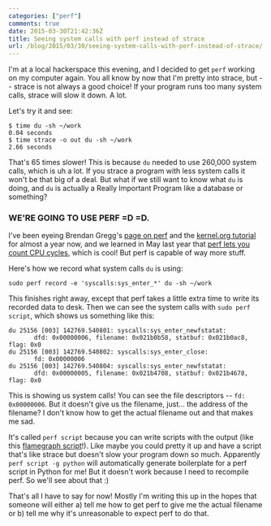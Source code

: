 ```yaml
---
categories: ["perf"]
comments: true
date: 2015-03-30T21:42:36Z
title: Seeing system calls with perf instead of strace
url: /blog/2015/03/30/seeing-system-calls-with-perf-instead-of-strace/
---
```


I'm at a local hackerspace this evening, and I decided to get `perf`
working on my computer again. You all know by now that I'm pretty into
strace, but -- strace is not always a good choice! If your program runs
too many system calls, strace will slow it down. A lot.

Let's try it and see:

```
$ time du -sh ~/work
0.04 seconds
$ time strace -o out du -sh ~/work
2.66 seconds
```

That's 65 times slower! This is because `du` needed to use 260,000
system calls, which is uh a lot. If you strace a program with less
system calls it won't be that big of a deal. But what if we still want
to know what `du` is doing, and `du` is actually a Really Important
Program like a database or something?

### WE'RE GOING TO USE PERF =D =D.

I've been eyeing Brendan Gregg's
[page on perf](http://www.brendangregg.com/perf.html)
and the [kernel.org tutorial](https://perf.wiki.kernel.org/index.php/Tutorial)
for almost a year now, and we learned in May last year that 
[perf lets you count CPU cycles](http://jvns.ca/blog/2014/05/13/profiling-with-perf/), which is
cool! But perf is capable of way more stuff.

Here's how we record what system calls `du` is using:

```
sudo perf record -e 'syscalls:sys_enter_*' du -sh ~/work
```

This finishes right away, except that perf takes a little extra time to
write its recorded data to desk. Then we can see the system calls with
`sudo perf script`, which shows us something like this:

```
du 25156 [003] 142769.540801: syscalls:sys_enter_newfstatat:
       dfd: 0x00000006, filename: 0x021b0b58, statbuf: 0x021b0ac8, flag: 0x0
du 25156 [003] 142769.540802: syscalls:sys_enter_close:
       fd: 0x00000006
du 25156 [003] 142769.540804: syscalls:sys_enter_newfstatat: 
       dfd: 0x00000005, filename: 0x021b4708, statbuf: 0x021b4678, flag: 0x0
```

This is showing us system calls! You can see the file descriptors --
`fd: 0x00000006`. But it doesn't give us the filename, just... the
address of the filename? I don't know how to get the actual filename out
and that makes me sad.

It's called `perf script` because you can write scripts with the output
(like this [flamegraph script](http://www.brendangregg.com/FlameGraphs/cpuflamegraphs.html)!).
Like maybe you could pretty it up and have a script that's like strace
but doesn't slow your program down so much. Apparently `perf script -g python`
will automatically generate boilerplate for a perf script in Python for
me! But it doesn't work because I need to recompile perf. So we'll see
about that :)

That's all I have to say for now! Mostly I'm writing this up in the
hopes that someone will either a) tell me how to get perf to give me the
actual filename or b) tell me why it's unreasonable to expect perf to do
that.
